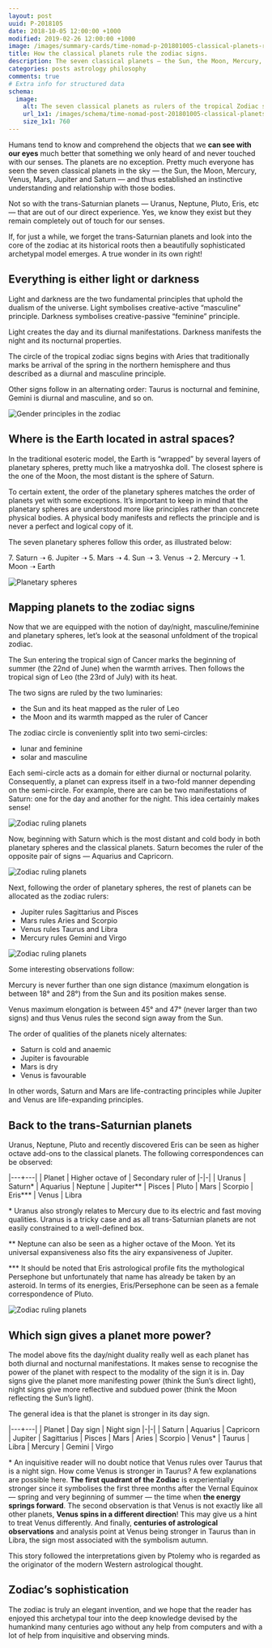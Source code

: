 ```yaml
---
layout: post
uuid: P-2018105
date: 2018-10-05 12:00:00 +1000
modified: 2019-02-26 12:00:00 +1000
image: /images/summary-cards/time-nomad-p-201801005-classical-planets-rule-zodiac.jpg
title: How the classical planets rule the zodiac signs.
description: The seven classical planets — the Sun, the Moon, Mercury, Venus, Mars, Jupiter and Saturn — and their relationship to the signs of the zodiac present a surprisingly beautifully sophisticated model.
categories: posts astrology philosophy
comments: true
# Extra info for structured data
schema:
  image:
    alt: The seven classical planets as rulers of the tropical Zodiac signs
    url_1x1: /images/schema/time-nomad-post-201801005-classical-planets-rule-zodiac-1x1.jpg
    size_1x1: 760
---
```


Humans tend to know and comprehend the objects that we **can see with our eyes** much better that something we only heard of and never touched with our senses. The planets are no exception. Pretty much everyone has seen the seven classical planets in the sky  — the Sun, the Moon, Mercury, Venus, Mars, Jupiter and Saturn — and thus established an instinctive understanding and relationship with those bodies.

Not so with the trans-Saturnian planets — Uranus, Neptune, Pluto, Eris, etc — that are out of our direct experience. Yes, we know they exist but they remain completely out of touch for our senses.

If, for just a while, we forget the trans-Saturnian planets and look into the core of the zodiac at its historical roots then a beautifully sophisticated archetypal model emerges. A true wonder in its own right!

## Everything is either light or darkness

Light and darkness are the two fundamental principles that uphold the dualism of the universe. Light symbolises creative-active “masculine” principle. Darkness symbolises creative-passive “feminine” principle.

Light creates the day and its diurnal manifestations. Darkness manifests the night and its nocturnal properties.

The circle of the tropical zodiac signs begins with Aries that traditionally marks be arrival of the spring in the northern hemisphere and thus described as a diurnal and masculine principle.

Other signs follow in an alternating order: Taurus is nocturnal and feminine, Gemini is diurnal and masculine, and so on.

![Gender principles in the zodiac](/images/illustrations/time-nomad-fig-zodiac-gender.png "Gender principles in the zodiac")

## Where is the Earth located in astral spaces?

In the traditional esoteric model, the Earth is “wrapped” by several layers of planetary spheres, pretty much like a matryoshka doll. The closest sphere is the one of the Moon, the most distant is the sphere of Saturn. 

To certain extent, the order of the planetary spheres matches the order of planets yet with some exceptions. It’s important to keep in mind that the planetary spheres are understood more like principles rather than concrete physical bodies. A physical body manifests and reflects the principle and is never a perfect and logical copy of it.

The seven planetary spheres follow this order, as illustrated below:

7\. Saturn ➝ 6. Jupiter ➝ 5. Mars ➝ 4. Sun ➝ 3. Venus ➝ 2. Mercury ➝ 1. Moon  ➝ Earth

![Planetary spheres](/images/illustrations/time-nomad-fig-planetary-spheres-order.png "Planetary spheres")

## Mapping planets to the zodiac signs

Now that we are equipped with the notion of day/night, masculine/feminine and planetary spheres, let’s look at the seasonal unfoldment of the tropical zodiac.

The Sun entering the tropical sign of Cancer marks the beginning of summer (the 22nd of June) when the warmth arrives. Then follows the tropical sign of Leo (the 23rd of July) with its heat. 

The two signs are ruled by the two luminaries:

* the Sun and its heat mapped as the ruler of Leo 
* the Moon and its warmth mapped as the ruler of Cancer

The zodiac circle is conveniently split into two semi-circles:

* lunar and feminine 
* solar and masculine

Each semi-circle acts as a domain for either diurnal or nocturnal polarity. Consequently, a planet can express itself in a two-fold manner depending on the semi-circle. For example, there are can be two manifestations of Saturn: one for the day and another for the night. This idea certainly makes sense!

<img class="lazyload" data-srcset="/images/illustrations/zodiac-ruling-planets-1.png 1x, /images/illustrations/zodiac-ruling-planets-1@2x.png 2x, /images/illustrations/zodiac-ruling-planets-1@3x.png 3x" alt="Zodiac ruling planets">

Now, beginning with Saturn which is the most distant and cold  body in both planetary spheres and the classical planets. Saturn becomes the ruler of the opposite pair of signs — Aquarius and Capricorn.

<img class="lazyload" data-srcset="/images/illustrations/zodiac-ruling-planets-2.png 1x, /images/illustrations/zodiac-ruling-planets-2@2x.png 2x, /images/illustrations/zodiac-ruling-planets-2@3x.png 3x" alt="Zodiac ruling planets">

Next, following the order of planetary spheres, the rest of planets can be allocated as the zodiac rulers:

* Jupiter rules Sagittarius and Pisces
* Mars rules Aries and Scorpio
* Venus rules Taurus and Libra
* Mercury rules Gemini and Virgo

<img class="lazyload" data-srcset="/images/illustrations/zodiac-ruling-planets-3.png 1x, /images/illustrations/zodiac-ruling-planets-3@2x.png 2x, /images/illustrations/zodiac-ruling-planets-3@3x.png 3x" alt="Zodiac ruling planets">

Some interesting observations follow:

Mercury is never further than one sign distance (maximum elongation is between 18° and 28°) from the Sun and its position makes sense.

Venus maximum elongation is between 45° and 47° (never larger than two signs) and thus Venus rules the second  sign away from the Sun.

The order of qualities of the planets nicely alternates:

* Saturn is cold and anaemic
* Jupiter is favourable
* Mars is dry
* Venus is favourable

In other words, Saturn and Mars are life-contracting principles while Jupiter and Venus are life-expanding principles.

## Back to the trans-Saturnian planets

Uranus, Neptune, Pluto and recently discovered Eris can be seen as higher octave add-ons to the classical planets. The following correspondences can be observed:

|---+---|
| Planet | Higher octave of | Secondary ruler of
|-|-|
| Uranus | Saturn\* | Aquarius
| Neptune | Jupiter** | Pisces
| Pluto | Mars | Scorpio
| Eris*** | Venus | Libra

\* Uranus also strongly relates to Mercury due to its electric and fast moving qualities. Uranus is a tricky case and as all trans-Saturnian planets are not easily constrained to a well-defined box.

** Neptune can also be seen as a higher octave of the Moon. Yet its universal expansiveness also fits the airy expansiveness of Jupiter. 

*** It should be noted that Eris astrological profile fits the mythological Persephone but unfortunately that name has already be taken by an asteroid. In terms of its energies, Eris/Persephone can be seen as a female correspondence of Pluto.

<img class="lazyload" data-srcset="/images/illustrations/zodiac-ruling-planets-4.png 1x, /images/illustrations/zodiac-ruling-planets-4@2x.png 2x, /images/illustrations/zodiac-ruling-planets-4@3x.png 3x" alt="Zodiac ruling planets">

## Which sign gives a planet more power?

The model above fits the day/night duality really well as each planet has both diurnal and nocturnal manifestations. It makes sense to recognise the power of the planet with respect to the modality of the sign it is in. Day signs give the planet more manifesting power (think the Sun’s direct light), night signs give more reflective and subdued power (think the Moon reflecting the Sun’s light).

The general idea is that the planet is stronger in its day sign.

|---+---|
| Planet | Day sign | Night sign
|-|-|
| Saturn | Aquarius | Capricorn
| Jupiter | Sagittarius | Pisces
| Mars | Aries | Scorpio
| Venus\* | Taurus | Libra
| Mercury | Gemini | Virgo

\* An inquisitive reader will no doubt notice that Venus rules over Taurus that is a night sign. How come Venus is stronger in Taurus? A few explanations are possible here. **The first quadrant of the Zodiac** is experientially stronger since it symbolises the first three months after the Vernal Equinox — spring and very beginning of summer — the time when **the energy springs forward**. The second observation is that Venus is not exactly like all other planets, **Venus spins in a different direction**! This may give us a hint to treat Venus differently. And finally, **centuries of astrological observations** and analysis point at Venus being stronger in Taurus than in Libra, the sign most associated with the symbolism autumn.

This story followed the interpretations given by Ptolemy who is regarded as the originator of the modern Western astrological thought.

## Zodiac’s sophistication

The zodiac is truly an elegant invention, and we hope that the reader has enjoyed this archetypal tour into the deep knowledge devised by the humankind many centuries ago without any help from computers and with a lot of help from inquisitive and observing minds.